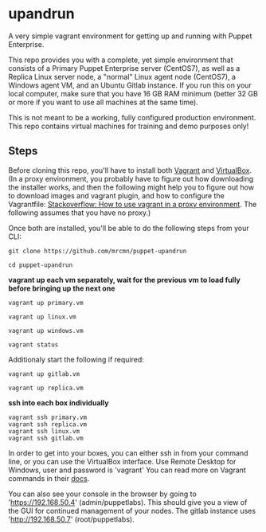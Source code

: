 # upandrun #

A very simple vagrant environment for getting up and running with Puppet Enterprise. 

This repo provides you with a complete, yet simple environment that consists of a Primary Puppet Enterprise server (CentOS7), as well as a Replica Linux server node, a "normal" Linux agent node (CentOS7), a Windows agent VM, and an Ubuntu Gitlab instance. If you run this on your local computer, make sure that you have 16 GB RAM minimum (better 32 GB or more if you want to use all machines at the same time).

This is not meant to be a working, fully configured production environment. This repo contains virtual machines for training and demo purposes only!

## Steps ##

Before cloning this repo, you'll have to install both [Vagrant](https://www.vagrantup.com/) and [VirtualBox](https://www.virtualbox.org/wiki/Downloads). (In a proxy environment, you probably have to figure out how downloading the installer works, and then the following might help you to figure out how to download images and vagrant plugin, and how to configure the Vagrantfile: [Stackoverflow: How to use vagrant in a proxy environment](https://stackoverflow.com/questions/19872591/how-to-use-vagrant-in-a-proxy-environment). The following assumes that you have no proxy.)

Once both are installed, you'll be able to do the following steps from your CLI:

```
git clone https://github.com/mrcmn/puppet-upandrun

cd puppet-upandrun
```
**vagrant up each vm separately, wait for the previous vm to load fully before bringing up the next one** 

```
vagrant up primary.vm

vagrant up linux.vm

vagrant up windows.vm

vagrant status
```

Additionaly start the following if required:

```
vagrant up gitlab.vm

vagrant up replica.vm
```

**ssh into each box individually**

```
vagrant ssh primary.vm
vagrant ssh replica.vm
vagrant ssh linux.vm
vagrant ssh gitlab.vm
```

In order to get into your boxes, you can either ssh in from your command line, or you can use the VirtualBox interface. Use Remote Desktop for Windows, user and password is 'vagrant' You can read more on Vagrant commands in their [docs](https://www.vagrantup.com/docs/cli/). 

You can also see your console in the browser by going to 'https://192.168.50.4' (admin/puppetlabs). This should give you a view of the GUI for continued management of your nodes. The gitlab instance uses 'http://192.168.50.7' (root/puppetlabs).
